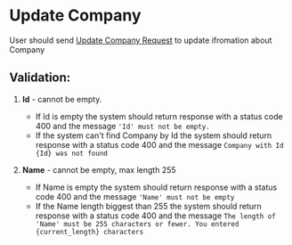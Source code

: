 # Update Company

User should send [Update Company Request](../../../ApiReference/Endpoints/Company/Update.md) to update ifromation about Company

## **Validation:**

1. **Id** - cannot be empty.
	- If Id is empty the system should return response with a status code 400 and the message `'Id' must not be empty.`
	- If the system can't find Company by Id the system should return response with a status code 400 and the message `Company with Id {Id} was not found`

2. **Name** - cannot be empty, max length 255
	- If Name is empty the system should return response with a status code 400 and the message `'Name' must not be empty`
	- If the Name length biggest than 255 the system should return response with a status code 400 and the message  `The length of 'Name' must be 255 characters or fewer. You entered {current_length} characters`
